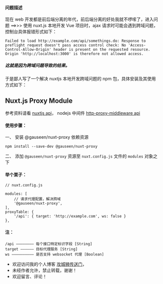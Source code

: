 #### 问题描述

现在 web 开发都是前后端分离的年代，前后端分离的好处我就不啰嗦了，进入问题 ==>>>
使用 nuxt.js 本地开发 Vue 项目时，ajax 请求时可能会遇到跨域问题，控制台具体报错形式如下：
```
Failed to load http://example.com/api/somethings.do: Response to preflight request doesn't pass access control check: No 'Access-Control-Allow-Origin' header is present on the requested resource. Origin 'http://localhost:3000' is therefore not allowed access.
```
##### 这就是因为跨域问题导致的结果。
于是鄙人写了一个解决 nuxtjs 本地开发跨域问题的 npm 包，具体安装及其使用方式如下：

## Nuxt.js Proxy Module

参考资料请看 [nuxtjs api](https://nuxtjs.org/guide/modules)，
nodejs 中间件 [http-proxy-middleware api](https://github.com/chimurai/http-proxy-middleware)

#### 使用步骤：
一、 安装 @gauseen/nuxt-proxy 依赖资源
```
npm install --save-dev @gauseen/nuxt-proxy
```
二、 添加 ```@gauseen/nuxt-proxy``` 资源至 ```nuxt.config.js``` 文件的 ```modules``` 对象之下

#### 举个栗子：
```
// nuxt.config.js

modules: [
	// 请求代理配置，解决跨域
	'@gauseen/nuxt-proxy',
],
proxyTable: {
	'/api': { target: 'http://example.com', ws: false }
},
```
#### 注：
```
/api ———————— 每个接口特定标识字段 [String]
target —————— 目标代理服务 [String]
ws —————————— 是否支持 websocket 代理 [Boolean]
```
- 欢迎访问我的个人博客 [攻城狮传送门](https://gauseen.github.io)，
- 未经作者允许，禁止转载，谢谢！
- 欢迎留言、评论！